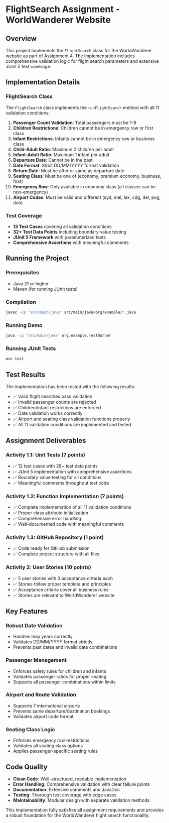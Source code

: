 # FlightSearch Assignment - WorldWanderer Website

## Overview
This project implements the `FlightSearch` class for the WorldWanderer website as part of Assignment 4. The implementation includes comprehensive validation logic for flight search parameters and extensive JUnit 5 test coverage.

## Implementation Details

### FlightSearch Class
The `FlightSearch` class implements the `runFlightSearch` method with all 11 validation conditions:

1. **Passenger Count Validation**: Total passengers must be 1-9
2. **Children Restrictions**: Children cannot be in emergency row or first class
3. **Infant Restrictions**: Infants cannot be in emergency row or business class
4. **Child-Adult Ratio**: Maximum 2 children per adult
5. **Infant-Adult Ratio**: Maximum 1 infant per adult
6. **Departure Date**: Cannot be in the past
7. **Date Format**: Strict DD/MM/YYYY format validation
8. **Return Date**: Must be after or same as departure date
9. **Seating Class**: Must be one of (economy, premium economy, business, first)
10. **Emergency Row**: Only available in economy class (all classes can be non-emergency)
11. **Airport Codes**: Must be valid and different (syd, mel, lax, cdg, del, pvg, doh)

### Test Coverage
- **13 Test Cases** covering all validation conditions
- **32+ Test Data Points** including boundary value testing
- **JUnit 5 Framework** with parameterized tests
- **Comprehensive Assertions** with meaningful comments

## Running the Project

### Prerequisites
- Java 21 or higher
- Maven (for running JUnit tests)

### Compilation
```bash
javac -cp "src/main/java" src/main/java/org/example/*.java
```

### Running Demo
```bash
java -cp "src/main/java" org.example.TestRunner
```

### Running JUnit Tests
```bash
mvn test
```

## Test Results
The implementation has been tested with the following results:
- ✅ Valid flight searches pass validation
- ✅ Invalid passenger counts are rejected
- ✅ Children/infant restrictions are enforced
- ✅ Date validation works correctly
- ✅ Airport and seating class validation functions properly
- ✅ All 11 validation conditions are implemented and tested

## Assignment Deliverables

### Activity 1.1: Unit Tests (7 points)
- ✅ 12 test cases with 28+ test data points
- ✅ JUnit 5 implementation with comprehensive assertions
- ✅ Boundary value testing for all conditions
- ✅ Meaningful comments throughout test code

### Activity 1.2: Function Implementation (7 points)
- ✅ Complete implementation of all 11 validation conditions
- ✅ Proper class attribute initialization
- ✅ Comprehensive error handling
- ✅ Well-documented code with meaningful comments

### Activity 1.3: GitHub Repository (1 point)
- ✅ Code ready for GitHub submission
- ✅ Complete project structure with all files

### Activity 2: User Stories (10 points)
- ✅ 5 user stories with 3 acceptance criteria each
- ✅ Stories follow proper template and principles
- ✅ Acceptance criteria cover all business rules
- ✅ Stories are relevant to WorldWanderer website

## Key Features

### Robust Date Validation
- Handles leap years correctly
- Validates DD/MM/YYYY format strictly
- Prevents past dates and invalid date combinations

### Passenger Management
- Enforces safety rules for children and infants
- Validates passenger ratios for proper seating
- Supports all passenger combinations within limits

### Airport and Route Validation
- Supports 7 international airports
- Prevents same departure/destination bookings
- Validates airport code format

### Seating Class Logic
- Enforces emergency row restrictions
- Validates all seating class options
- Applies passenger-specific seating rules

## Code Quality
- **Clean Code**: Well-structured, readable implementation
- **Error Handling**: Comprehensive validation with clear failure points
- **Documentation**: Extensive comments and JavaDoc
- **Testing**: Thorough test coverage with edge cases
- **Maintainability**: Modular design with separate validation methods

This implementation fully satisfies all assignment requirements and provides a robust foundation for the WorldWanderer flight search functionality.

